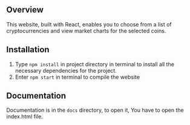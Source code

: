 ## Overview

This website, built with React, enables you to choose from a list of cryptocurrencies and view market charts for the selected coins.

## Installation

1. Type `npm install` in project directory in terminal to install all the necessary dependencies for the project.
2. Enter `npm start` in terminal to compile the website

## Documentation

Documentation is in the `docs` directory, to open it, You have to open the index.html file.